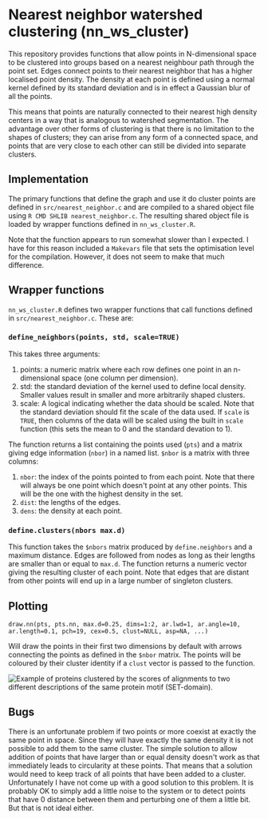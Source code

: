 # Nearest neighbor watershed clustering (nn_ws_cluster)

This repository provides functions that allow points in N-dimensional
space to be clustered into groups based on a nearest neighbour path
through the point set. Edges connect points to their nearest neighbor
that has a higher localised point density. The density at each point
is defined using a normal kernel defined by its standard deviation and
is in effect a Gaussian blur of all the points.

This means that points are naturally connected to their nearest high
density centers in a way that is analogous to watershed
segmentation. The advantage over other forms of clustering is that
there is no limitation to the shapes of clusters; they can arise from
any form of a connected space, and points that are very close to each
other can still be divided into separate clusters.

## Implementation

The primary functions that define the graph and use it do cluster
points are defined in `src/nearest_neighbor.c` and are compiled to a
shared object file using `R CMD SHLIB nearest_neighbor.c`. The
resulting shared object file is loaded by wrapper functions defined in
`nn_ws_cluster.R`.

Note that the function appears to run somewhat slower than I
expected. I have for this reason included a `Makevars` file that sets
the optimisation level for the compilation. However, it does not seem
to make that much difference.

## Wrapper functions

`nn_ws_cluster.R` defines two wrapper functions that call functions
defined in `src/nearest_neighbor.c`. These are:

### `define_neighbors(points, std, scale=TRUE)`

This takes three arguments:

1. points: a numeric matrix where each row defines one point in an
   n-dimensional space (one column per dimension).
2. std: the standard deviation of the kernel used to define local
   density. Smaller values result in smaller and more arbitrarily
   shaped clusters.
3. scale: A logical indicating whether the data should be scaled.
   Note that the standard deviation should fit the scale of the
   data used. If `scale` is `TRUE`, then columns of the data will
   be scaled using the built in `scale` function (this sets the mean
   to 0 and the standard devation to 1).

The function returns a list containing the points used (`pts`) and a
matrix giving edge information (`nbor`) in a named list. `$nbor` is
a matrix with three columns:

1. `nbor`: the index of the points pointed to from each point. Note that
   there will always be one point which doesn't point at any other points.
   This will be the one with the highest density in the set.
2. `dist`: the lengths of the edges.
3. `dens`: the density at each point.

### `define.clusters(nbors max.d)`

This function takes the `$nbors` matrix produced by `define.neighbors`
and a maximum distance. Edges are followed from nodes as long as their
lengths are smaller than or equal to `max.d`. The function returns a
numeric vector giving the resulting cluster of each point. Note that
edges that are distant from other points will end up in a large number
of singleton clusters.

## Plotting

`draw.nn(pts, pts.nn, max.d=0.25, dims=1:2, ar.lwd=1, ar.angle=10, ar.length=0.1, pch=19, cex=0.5, clust=NULL, asp=NA, ...)`

Will draw the points in their first two dimensions by default with
arrows connecting the points as defined in the `$nbor` matrix. The points
will be coloured by their cluster identity if a `clust` vector is passed
to the function.

![Example of proteins clustered by the scores of alignments to two different
descriptions of the same protein motif (SET-domain).](clustered_points.png)

## Bugs

There is an unfortunate problem if two points or more coexist at exactly the same point
in space. Since they will have exactly the same density it is not possible to add
them to the same cluster. The simple solution to allow addition of points that have
larger than or equal density doesn't work as that immediately leads to circularity
at these points. That means that a solution would need to keep track of all points that
have been added to a cluster. Unfortunately I have not come up with a good solution to
this problem. It is probably OK to simply add a little noise to the system or to detect
points that have 0 distance between them and perturbing one of them a little bit. But
that is not ideal either. 
